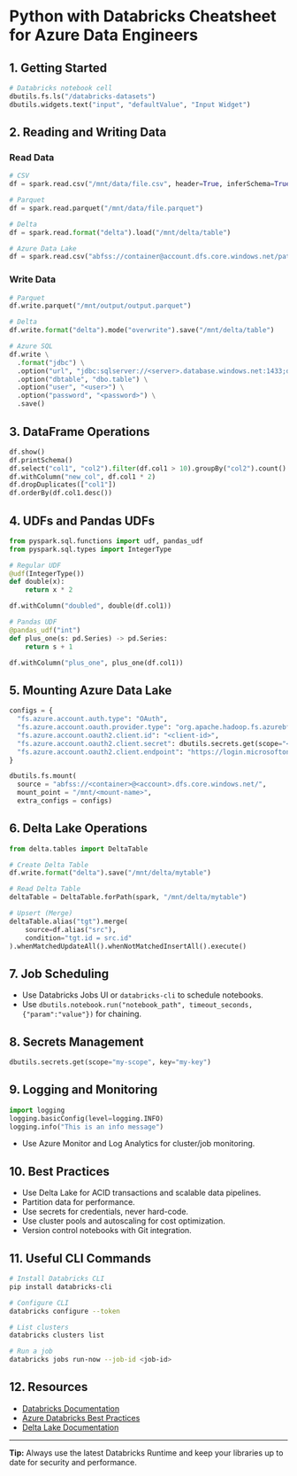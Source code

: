 # Python with Databricks Cheatsheet for Azure Data Engineers

## 1. Getting Started

```python
# Databricks notebook cell
dbutils.fs.ls("/databricks-datasets")
dbutils.widgets.text("input", "defaultValue", "Input Widget")
```

## 2. Reading and Writing Data

### Read Data

```python
# CSV
df = spark.read.csv("/mnt/data/file.csv", header=True, inferSchema=True)

# Parquet
df = spark.read.parquet("/mnt/data/file.parquet")

# Delta
df = spark.read.format("delta").load("/mnt/delta/table")

# Azure Data Lake
df = spark.read.csv("abfss://container@account.dfs.core.windows.net/path/file.csv")
```

### Write Data

```python
# Parquet
df.write.parquet("/mnt/output/output.parquet")

# Delta
df.write.format("delta").mode("overwrite").save("/mnt/delta/table")

# Azure SQL
df.write \
  .format("jdbc") \
  .option("url", "jdbc:sqlserver://<server>.database.windows.net:1433;database=<db>") \
  .option("dbtable", "dbo.table") \
  .option("user", "<user>") \
  .option("password", "<password>") \
  .save()
```

## 3. DataFrame Operations

```python
df.show()
df.printSchema()
df.select("col1", "col2").filter(df.col1 > 10).groupBy("col2").count()
df.withColumn("new_col", df.col1 * 2)
df.dropDuplicates(["col1"])
df.orderBy(df.col1.desc())
```

## 4. UDFs and Pandas UDFs

```python
from pyspark.sql.functions import udf, pandas_udf
from pyspark.sql.types import IntegerType

# Regular UDF
@udf(IntegerType())
def double(x):
    return x * 2

df.withColumn("doubled", double(df.col1))

# Pandas UDF
@pandas_udf("int")
def plus_one(s: pd.Series) -> pd.Series:
    return s + 1

df.withColumn("plus_one", plus_one(df.col1))
```

## 5. Mounting Azure Data Lake

```python
configs = {
  "fs.azure.account.auth.type": "OAuth",
  "fs.azure.account.oauth.provider.type": "org.apache.hadoop.fs.azurebfs.oauth2.ClientCredsTokenProvider",
  "fs.azure.account.oauth2.client.id": "<client-id>",
  "fs.azure.account.oauth2.client.secret": dbutils.secrets.get(scope="<scope>", key="<key>"),
  "fs.azure.account.oauth2.client.endpoint": "https://login.microsoftonline.com/<tenant-id>/oauth2/token"
}

dbutils.fs.mount(
  source = "abfss://<container>@<account>.dfs.core.windows.net/",
  mount_point = "/mnt/<mount-name>",
  extra_configs = configs)
```

## 6. Delta Lake Operations

```python
from delta.tables import DeltaTable

# Create Delta Table
df.write.format("delta").save("/mnt/delta/mytable")

# Read Delta Table
deltaTable = DeltaTable.forPath(spark, "/mnt/delta/mytable")

# Upsert (Merge)
deltaTable.alias("tgt").merge(
    source=df.alias("src"),
    condition="tgt.id = src.id"
).whenMatchedUpdateAll().whenNotMatchedInsertAll().execute()
```

## 7. Job Scheduling

- Use Databricks Jobs UI or `databricks-cli` to schedule notebooks.
- Use `dbutils.notebook.run("notebook_path", timeout_seconds, {"param":"value"})` for chaining.

## 8. Secrets Management

```python
dbutils.secrets.get(scope="my-scope", key="my-key")
```

## 9. Logging and Monitoring

```python
import logging
logging.basicConfig(level=logging.INFO)
logging.info("This is an info message")
```

- Use Azure Monitor and Log Analytics for cluster/job monitoring.

## 10. Best Practices

- Use Delta Lake for ACID transactions and scalable data pipelines.
- Partition data for performance.
- Use secrets for credentials, never hard-code.
- Use cluster pools and autoscaling for cost optimization.
- Version control notebooks with Git integration.

## 11. Useful CLI Commands

```bash
# Install Databricks CLI
pip install databricks-cli

# Configure CLI
databricks configure --token

# List clusters
databricks clusters list

# Run a job
databricks jobs run-now --job-id <job-id>
```

## 12. Resources

- [Databricks Documentation](https://docs.databricks.com/)
- [Azure Databricks Best Practices](https://learn.microsoft.com/en-us/azure/databricks/best-practices/)
- [Delta Lake Documentation](https://docs.delta.io/latest/)

---

**Tip:** Always use the latest Databricks Runtime and keep your libraries up to date for security and performance.
